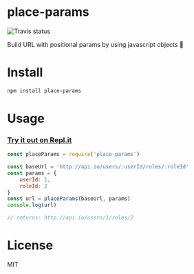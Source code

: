 # place-params

![Travis status](https://travis-ci.org/pabarros/place-params.svg?branch=master)

Build URL with positional params by using javascript objects :slot_machine:

# Install
```sh
npm install place-params
```

# Usage

### [Try it out on Repl.it](https://repl.it/repls/ClumsyJadedMemorypool)

```js
const placeParams = require('place-params')

const baseUrl = 'http://api.io/users/:userId/roles/:roleId'
const params = {
    userId: 1,
    roleId: 2
}
const url = placeParams(baseUrl, params)
console.log(url)

// returns: http://api.io/users/1/roles/2
```

# License
MIT
